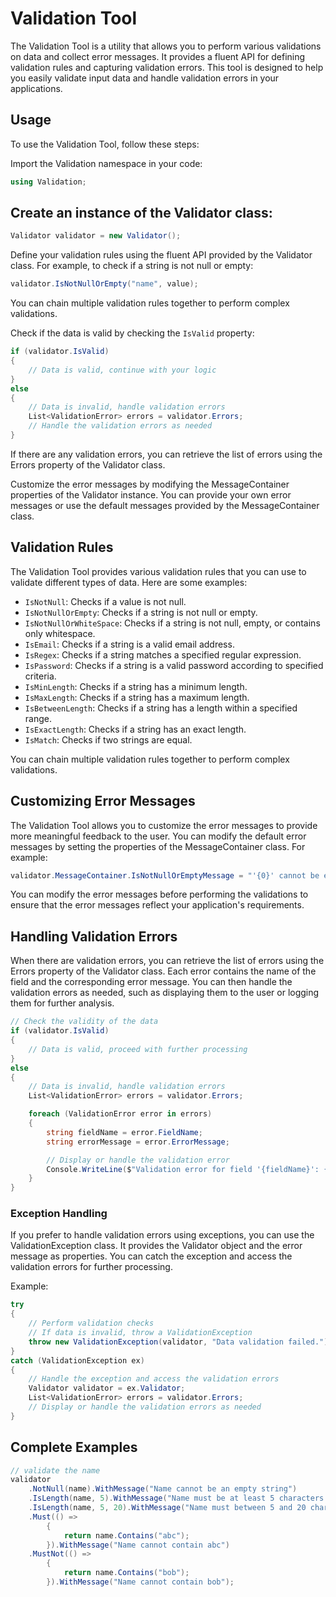 # Validation Tool
The Validation Tool is a utility that allows you to perform various validations on data and collect error messages. It provides a fluent API for defining validation rules and capturing validation errors. This tool is designed to help you easily validate input data and handle validation errors in your applications.


## Usage
To use the Validation Tool, follow these steps:

Import the Validation namespace in your code:

```csharp
using Validation;
```

## Create an instance of the Validator class:

```csharp
Validator validator = new Validator();
```

Define your validation rules using the fluent API provided by the Validator class. For example, to check if a string is not null or empty:

```csharp
validator.IsNotNullOrEmpty("name", value);
```

You can chain multiple validation rules together to perform complex validations.

Check if the data is valid by checking the `IsValid` property:

```csharp
if (validator.IsValid)
{
    // Data is valid, continue with your logic
}
else
{
    // Data is invalid, handle validation errors
    List<ValidationError> errors = validator.Errors;
    // Handle the validation errors as needed
}
```

If there are any validation errors, you can retrieve the list of errors using the Errors property of the Validator class.

Customize the error messages by modifying the MessageContainer properties of the Validator instance. You can provide your own error messages or use the default messages provided by the MessageContainer class.

## Validation Rules
The Validation Tool provides various validation rules that you can use to validate different types of data. Here are some examples:

- `IsNotNull`: Checks if a value is not null.
- `IsNotNullOrEmpty`: Checks if a string is not null or empty.
- `IsNotNullOrWhiteSpace`: Checks if a string is not null, empty, or contains only whitespace.
- `IsEmail`: Checks if a string is a valid email address.
- `IsRegex`: Checks if a string matches a specified regular expression.
- `IsPassword`: Checks if a string is a valid password according to specified criteria.
- `IsMinLength`: Checks if a string has a minimum length.
- `IsMaxLength`: Checks if a string has a maximum length.
- `IsBetweenLength`: Checks if a string has a length within a specified range.
- `IsExactLength`: Checks if a string has an exact length.
- `IsMatch`: Checks if two strings are equal.

You can chain multiple validation rules together to perform complex validations.

## Customizing Error Messages

The Validation Tool allows you to customize the error messages to provide more meaningful feedback to the user. You can modify the default error messages by setting the properties of the MessageContainer class. For example:

```csharp
validator.MessageContainer.IsNotNullOrEmptyMessage = "'{0}' cannot be empty.";
```
You can modify the error messages before performing the validations to ensure that the error messages reflect your application's requirements.

## Handling Validation Errors
When there are validation errors, you can retrieve the list of errors using the Errors property of the Validator class. Each error contains the name of the field and the corresponding error message. You can then handle the validation errors as needed, such as displaying them to the user or logging them for further analysis.


```csharp
// Check the validity of the data
if (validator.IsValid)
{
    // Data is valid, proceed with further processing
}
else
{
    // Data is invalid, handle validation errors
    List<ValidationError> errors = validator.Errors;

    foreach (ValidationError error in errors)
    {
        string fieldName = error.FieldName;
        string errorMessage = error.ErrorMessage;

        // Display or handle the validation error
        Console.WriteLine($"Validation error for field '{fieldName}': {errorMessage}");
    }
}
```

### Exception Handling
If you prefer to handle validation errors using exceptions, you can use the ValidationException class. It provides the Validator object and the error message as properties. You can catch the exception and access the validation errors for further processing.

Example:

```csharp
try
{
    // Perform validation checks
    // If data is invalid, throw a ValidationException
    throw new ValidationException(validator, "Data validation failed.");
}
catch (ValidationException ex)
{
    // Handle the exception and access the validation errors
    Validator validator = ex.Validator;
    List<ValidationError> errors = validator.Errors;
    // Display or handle the validation errors as needed
}
```

## Complete Examples

```csharp
// validate the name
validator
    .NotNull(name).WithMessage("Name cannot be an empty string")
    .IsLength(name, 5).WithMessage("Name must be at least 5 characters long")
    .IsLength(name, 5, 20).WithMessage("Name must between 5 and 20 characters")
    .Must(() =>
        {
            return name.Contains("abc");
        }).WithMessage("Name cannot contain abc")
    .MustNot(() =>
        {
            return name.Contains("bob");
        }).WithMessage("Name cannot contain bob");
```
